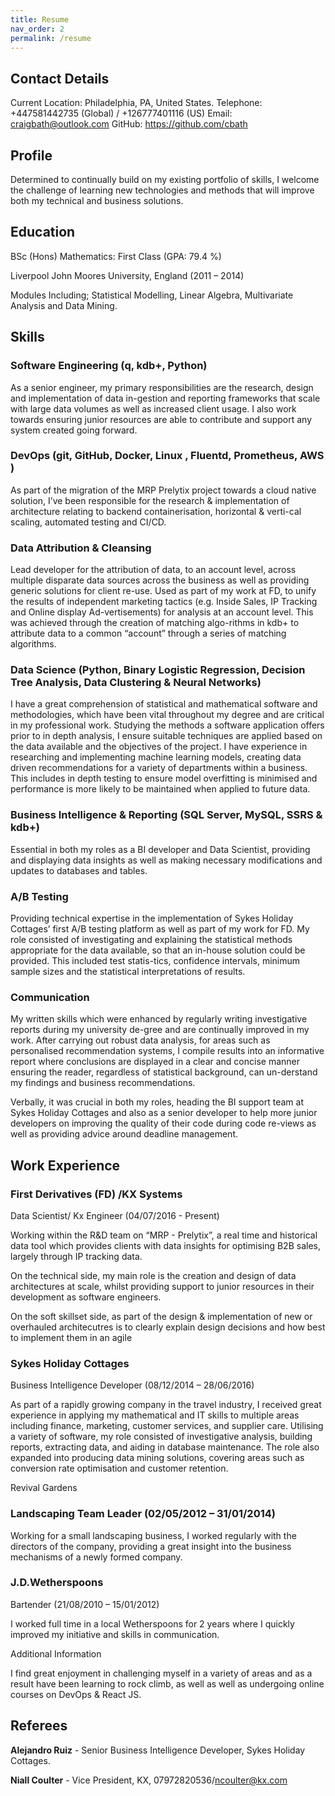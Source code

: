 ```yaml
---
title: Resume
nav_order: 2
permalink: /resume
---
```


## Contact Details

Current Location: Philadelphia, PA, United States.
Telephone: +447581442735 (Global) / +126777401116 (US)
Email: craigbath@outlook.com GitHub: https://github.com/cbath

## Profile

Determined to continually build on my existing portfolio of skills, I welcome the challenge of learning new technologies and methods that will improve both my technical and business solutions.

## Education

BSc (Hons) Mathematics: First Class (GPA: 79.4 %)

Liverpool John Moores University, England (2011 – 2014)

Modules Including; Statistical Modelling, Linear Algebra, Multivariate Analysis and Data Mining.

## Skills

### Software Engineering (q, kdb+, Python)

As a senior engineer, my primary responsibilities are the research, design and implementation of data in-gestion and reporting frameworks that scale with large data volumes as well as increased client usage. I also work towards ensuring junior resources are able to contribute and support any system created going forward.

### DevOps (git, GitHub, Docker, Linux , Fluentd, Prometheus, AWS )

As part of the migration of the MRP Prelytix project towards a cloud native solution, I’ve been responsible for the research & implementation of architecture relating to backend containerisation, horizontal & verti-cal scaling, automated testing and CI/CD.

### Data Attribution & Cleansing

Lead developer for the attribution of data, to an account level, across multiple disparate data sources across the business as well as providing generic solutions for client re-use. Used as part of my work at FD, to unify the results of independent marketing tactics (e.g. Inside Sales, IP Tracking and Online display Ad-vertisements) for analysis at an account level. This was achieved through the creation of matching algo-rithms in kdb+ to attribute data to a common “account” through a series of matching algorithms.

### Data Science (Python, Binary Logistic Regression, Decision Tree Analysis, Data Clustering & Neural Networks)

I have a great comprehension of statistical and mathematical software and methodologies, which have been vital throughout my degree and are critical in my professional work. Studying the methods a software application offers prior to in depth analysis, I ensure suitable techniques are applied based on the data available and the objectives of the project. I have experience in researching and implementing machine learning models, creating data driven recommendations for a variety of departments within a business. This includes in depth testing to ensure model overfitting is minimised and performance is more likely to be maintained when applied to future data.

### Business Intelligence & Reporting (SQL Server, MySQL, SSRS & kdb+)

Essential in both my roles as a BI developer and Data Scientist, providing and displaying data insights as well as making necessary modifications and updates to databases and tables.

### A/B Testing

Providing technical expertise in the implementation of Sykes Holiday Cottages’ first A/B testing platform as well as part of my work for FD. My role consisted of investigating and explaining the statistical methods appropriate for the data available, so that an in-house solution could be provided. This included test statis-tics, confidence intervals, minimum sample sizes and the statistical interpretations of results.

### Communication

My written skills which were enhanced by regularly writing investigative reports during my university de-gree and are continually improved in my work. After carrying out robust data analysis, for areas such as personalised recommendation systems, I compile results into an informative report where conclusions are displayed in a clear and concise manner ensuring the reader, regardless of statistical background, can un-derstand my findings and business recommendations.

Verbally, it was crucial in both my roles, heading the BI support team at Sykes Holiday Cottages and also as a senior developer to help more junior developers on improving the quality of their code during code re-views as well as providing advice around deadline management.

## Work Experience

### First Derivatives (FD) /KX Systems

Data Scientist/ Kx Engineer (04/07/2016 - Present)

Working within the R&D team on “MRP - Prelytix”, a real time and historical data tool which provides clients with data insights for optimising B2B sales, largely through IP tracking data.

On the technical side, my main role is the creation and design of data architectures at scale, whilst providing support to junior resources in their development as software engineers.

On the soft skillset side, as part of the design & implementation of new or overhauled architecutres is to clearly explain design decisions and how best to implement them in an agile

### Sykes Holiday Cottages

Business Intelligence Developer (08/12/2014 – 28/06/2016)

As part of a rapidly growing company in the travel industry, I received great experience in applying my mathematical and IT skills to multiple areas including finance, marketing, customer services, and supplier care. Utilising a variety of software, my role consisted of investigative analysis, building reports, extracting data, and aiding in database maintenance. The role also expanded into producing data mining solutions, covering areas such as conversion rate optimisation and customer retention.

Revival Gardens

### Landscaping Team Leader (02/05/2012 – 31/01/2014)

Working for a small landscaping business, I worked regularly with the directors of the company, providing a great insight into the business mechanisms of a newly formed company.

### J.D.Wetherspoons

Bartender (21/08/2010 – 15/01/2012)

I worked full time in a local Wetherspoons for 2 years where I quickly improved my initiative and skills in communication.

Additional Information

I find great enjoyment in challenging myself in a variety of areas and as a result have been learning to rock climb, as well as well as undergoing online courses on DevOps & React JS.

## Referees

**Alejandro Ruiz** - Senior Business Intelligence Developer, Sykes Holiday Cottages.

**Niall Coulter** -  Vice President, KX, 07972820536/ncoulter@kx.com

